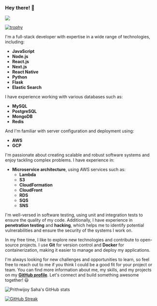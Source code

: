 ### Hey there! 👋
![](https://komarev.com/ghpvc/?username=prithwijoysaha&color=green)

[![trophy](https://github-profile-trophy.vercel.app/?username=prithwijoysaha&theme=onedark)](https://github.com/prithwijoysaha/github-profile-trophy)

I'm a full-stack developer with expertise in a wide range of technologies, including:
- **JavaScript**
- **Node.js**
- **React.js**
- **Next.js**
- **React Native**
- **Python**
- **Flask**
- **Elastic Search**

I have experience working with various databases such as:
- **MySQL**
- **PostgreSQL**
- **MongoDB**
- **Redis**

And I'm familiar with server configuration and deployment using:
- **AWS**
- **GCP**

I'm passionate about creating scalable and robust software systems and enjoy tackling complex problems. I have experience in:
- **Microservice architecture**, using AWS services such as:
  - **Lambda**
  - **S3**
  - **CloudFormation**
  - **CloudFront**
  - **RDS**
  - **SQS**
  - **SNS**

I'm well-versed in software testing, using unit and integration tests to ensure the quality of my code. Additionally, I have experience in **penetration testing** and **hacking**, which helps me to identify potential vulnerabilities and ensure the security of the systems I work on.

In my free time, I like to explore new technologies and contribute to open-source projects. I use **Git** for version control and **Docker** for containerization, making it easier to manage and deploy my applications.

I'm always looking for new challenges and opportunities to learn, so feel free to reach out to me if you think I could be a good fit for your project or team. You can find more information about me, my skills, and my projects on my **[GitHub profile](https://github.com/prithwijoysaha)**. Let's connect and build something awesome together! 😃

![Prithwijoy Saha's GitHub stats](https://github-readme-stats.vercel.app/api?username=prithwijoysaha&count_private=true&show_icons=true)

[![GitHub Streak](https://streak-stats.demolab.com/?user=prithwijoysaha&theme=dark)](https://git.io/streak-stats)
